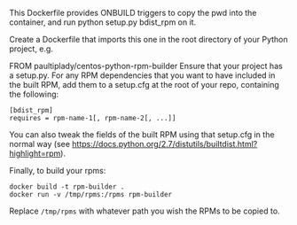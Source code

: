 This Dockerfile provides ONBUILD triggers to copy the pwd into the container, and run python setup.py bdist_rpm on it.

Create a Dockerfile that imports this one in the root directory of your Python project, e.g.

FROM paultiplady/centos-python-rpm-builder
Ensure that your project has a setup.py.
For any RPM dependencies that you want to have included in the built RPM, add them to a setup.cfg at the root of your repo, containing the following:

```
[bdist_rpm]
requires = rpm-name-1[, rpm-name-2[, ...]]
```

You can also tweak the fields of the built RPM using that setup.cfg in the normal way (see https://docs.python.org/2.7/distutils/builtdist.html?highlight=rpm).

Finally, to build your rpms:

```
docker build -t rpm-builder .
docker run -v /tmp/rpms:/rpms rpm-builder
```

Replace `/tmp/rpms` with whatever path you wish the RPMs to be copied to.

